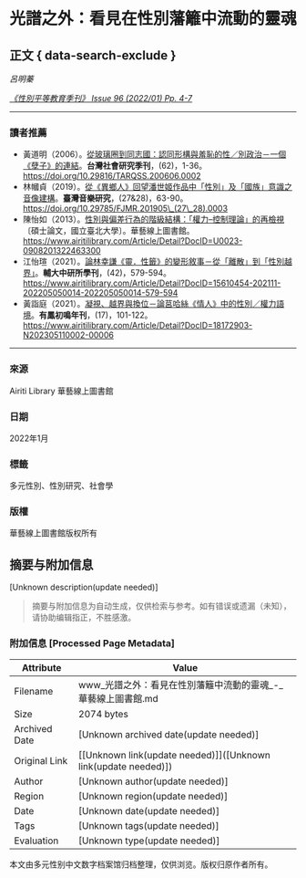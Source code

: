 # 光譜之外：看見在性別藩籬中流動的靈魂

## 正文 { data-search-exclude }


_呂明蓁_

_[《性別平等教育季刊》 Issue 96 (2022/01) Pp. 4-7](javascript:;)_

---

### 讀者推薦

-   黃道明（2006）。[從玻璃圈到同志國：認同形構與羞恥的性／別政治－一個《孽子》的連結](https://www.airitilibrary.com/Article/Detail?DocID=10219528-200606-x-62-1-36-a)。**台灣社會研究季刊**，(62)，1-36。https://doi.org/10.29816/TARQSS.200606.0002
-   林幗貞（2019）。[從《異鄉人》回望潘世姬作品中「性別」及「國族」意識之音像建構](https://www.airitilibrary.com/Article/Detail?DocID=18189288-201905-202009070004-202009070004-63-90)。**臺灣音樂研究**，(27&28)，63-90。https://doi.org/10.29785/FJMR.201905\_(27\_28).0003
-   陳怡如（2013）。[性別與偏差行為的階級結構：「權力–控制理論」的再檢視](https://www.airitilibrary.com/Article/Detail?DocID=U0023-0908201322463300)〔碩士論文，國立臺北大學〕。華藝線上圖書館。https://www.airitilibrary.com/Article/Detail?DocID=U0023-0908201322463300
-   江怡瑄（2021）。[論林幸謙《靈．性籤》的變形敘事－從「離散」到「性別越界」](https://www.airitilibrary.com/Article/Detail?DocID=15610454-202111-202205050014-202205050014-579-594)。**輔大中研所學刊**，(42)，579-594。https://www.airitilibrary.com/Article/Detail?DocID=15610454-202111-202205050014-202205050014-579-594
-   黃詣庭（2021）。[凝視、越界與換位－論莒哈絲《情人》中的性別／權力語境](https://www.airitilibrary.com/Article/Detail?DocID=18172903-N202305110002-00006)。**有鳳初鳴年刊**，(17)，101-122。https://www.airitilibrary.com/Article/Detail?DocID=18172903-N202305110002-00006

--- 

### 來源
Airiti Library 華藝線上圖書館

### 日期
2022年1月

### 標籤
多元性別、性別研究、社會學

### 版權
華藝線上圖書館版权所有
<!-- tcd_original_link https://www.airitilibrary.com/Article/Detail/15629716-202201-202203020016-202203020016-4-7 -->


## 摘要与附加信息

<!-- tcd_abstract -->
[Unknown description(update needed)]
<!-- tcd_abstract_end -->

> 摘要与附加信息为自动生成，仅供检索与参考。如有错误或遗漏（未知），请协助编辑指正，不胜感激。

### 附加信息 [Processed Page Metadata]

| Attribute       | Value                                  |
|-----------------|----------------------------------------|
| Filename        | www_光譜之外：看見在性別藩籬中流動的靈魂_-_華藝線上圖書館.md                             |
| Size            | 2074 bytes                           |
| Archived Date   | [Unknown archived date(update needed)]                             |
| Original Link   | [[Unknown link(update needed)]]([Unknown link(update needed)])                       |
| Author          | [Unknown author(update needed)]                               |
| Region          | [Unknown region(update needed)]                               |
| Date            | [Unknown date(update needed)]                                 |
| Tags            | [Unknown tags(update needed)]                                 |
| Evaluation            | [Unknown type(update needed)]                                 |
<!-- tcd_table_end -->

本文由多元性别中文数字档案馆归档整理，仅供浏览。版权归原作者所有。
